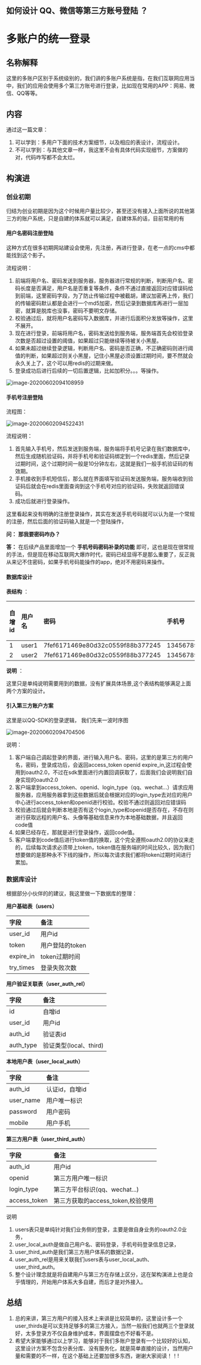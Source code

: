 ## 如何设计 QQ、微信等第三方账号登陆 ？



# 多账户的统一登录

## 名称解释

这里的多账户区别于系统级别的，我们讲的多账户系统是指，在我们互联网应用当中，我们的应用会使用多个第三方账号进行登录，比如现在常用的APP：网易、微信、QQ等等。

## 内容

通过这一篇文章：

1. 可以学到：多用户下面的技术方案细节，以及相应的表设计，流程设计。
2. 不可以学到：与其他文章一样，我这里不会有具体代码实现细节，方案做的对，代码咋写都不会太烂。

## 构演进

### 创业初期

归结为创业初期是因为这个时候用户量比较少，甚至还没有接入上面所说的其他第三方的账户系统，只是自建的体系就可以满足，自建体系的话，目前常用的有

#### 用户名密码注册登陆

这种方式在很多初期网站建设会使用，先注册，再进行登录，在老一点的cms中都能找到这个影子。

流程说明：

1. 前端将用户名、密码发送到服务器，服务器进行常规的判断，判断用户名、密码长度是否满足，用户名是否重复等条件，条件不通过直接返回对应错误码给到前端，这里密码字段，为了防止传输过程中被截胡，建议加密再上传，我们的传输密码默认都是会进行一个md5加密，然后记录到数据库再进行一层加密，就算是脱库也没事，密码不要明文存储。
2. 校验通过后，就将用户名密码写入数据库，并进行后面积分发放等操作，这里不展开。
3. 现在进行登录，前端将用户名，密码发送给到服务端，服务端首先会校验登录次数是否超过设置的阈值，如果超过只能继续等待被关小黑屋。
4. 如果未超过继续登录逻辑，判断用户名、密码是否正确，不正确密码则进行阈值的判断，如果超过则关小黑屋，记住小黑屋必须设置过期时间，要不然就会永久关上了，这个可以用redis的过期来做。
5. 登录成功后进行后续的一切后置逻辑，比如加积分。。。等操作。

![image-20200602094108959](C:\Users\zpp\AppData\Roaming\Typora\typora-user-images\image-20200602094108959.png)

#### 手机号注册登陆

流程图：

![image-20200602094522431](C:\Users\zpp\AppData\Roaming\Typora\typora-user-images\image-20200602094522431.png)

流程说明：

1. 首先输入手机号，然后发送到服务端，服务端将手机号记录在我们数据库中，然后生成随机验证码，并将手机号和验证码绑定到一个redis里面，然后记录过期时间，这个过期时间一般是10分钟左右，这就是我们一般手机验证码的有效期。
2. 手机接收到手机短信后，那么就在界面填写验证码发送服务端，服务端收到验证码后就会在redis里面查询到这个手机号对应的验证码，失败就返回错误码。
3. 成功后就进行登录操作。

这里看起来没有明确的注册登录操作，其实在发送手机号码就可以认为是一个常规的注册，然后后面的验证码输入就是一个登陆操作，

**问：** **那我要密码咋办？**

**答：** 在后续产品里面增加一个 **手机号码密码补录的功能** 即可，这也是现在很常规的手法，但是现在移动互联网大爆炸时代，密码已经显得不是那么重要了，反正我从来记不住密码，如果手机号码能操作的app，绝对不用密码来操作。

#### 数据库设计

**表结构** ：

| 自增id | 用户名 | 密码                             | 手机号      | 错误次数 |
| :----- | :----- | :------------------------------- | :---------- | :------- |
| 1      | user1  | 7fef6171469e80d32c0559f88b377245 | 13456789012 | 0        |
| 2      | user2  | 7fef6171469e80d32c0559f88b377245 | 13456789013 | 0        |

**说明** ：

这里只是单纯说明需要用到的数据，没有扩展具体场景,这个表结构能够满足上面两个方案的设计。

#### 引入第三方账户方案

这里是以QQ-SDK的登录逻辑， 我们先来一波时序图

![image-20200602094704506](C:\Users\zpp\AppData\Roaming\Typora\typora-user-images\image-20200602094704506.png)

说明：

1. 客户端自己调起登录的界面，进行输入用户名、密码，这里的是第三方的用户名，密码，登录成功后，会返回access_token openid expire_in,这过程会使用到oauth2.0，不过在sdk里面进行内置回调获取了，后面我们会说明我们自身实现的oauth2.0
2. 客户端拿到access_token、openid、login_type（qq、wechat...）请求应用服务器，应用服务器拿到这些数据后就会根据对应的login_type去对应的用户中心进行access_token和openid进行校验。校验不通过则返回对应错误码
3. 校验通过后就会判断本地是否有这个login_type和openid是否存在，不存在则进行获取远程的用户名、头像等基础信息来作为本地基础数据，并且返回code值
4. 如果已经存在，那就是进行登录操作，返回code值。
5. 客户端拿到code值后进行token值的换取，这个完全遵照oauth2.0的协议来走的，后续每次请求必须带上token，token值在服务端的时间比较久，因为我们想要做的是那种永不下线的操作，所以每次请求我们都将token过期时间进行累加。

### 数据库设计

根据部分小伙伴的的建议，我这里做一下数据库的整理：

**用户基础表（users）**

| 字段      | 备注            |
| :-------- | :-------------- |
| user_id   | 用户id          |
| token     | 用户登陆的token |
| expire_in | token过期时间   |
| try_times | 登录失败次数    |

**用户验证关联表（user_auth_rel）**

| 字段      | 备注                   |
| :-------- | :--------------------- |
| id        | 自增id                 |
| user_id   | 用户id                 |
| auth_id   | 验证表id               |
| auth_type | 验证类型(local、third) |

**本地用户表（user_local_auth）**

| 字段      | 备注           |
| :-------- | :------------- |
| auth_id   | 认证id，自增id |
| user_name | 用户唯一标识   |
| password  | 用户密码       |
| mobile    | 用户手机       |

**第三方用户表（user_third_auth）**

| 字段         | 备注                              |
| :----------- | :-------------------------------- |
| auth_id      | 用户id                            |
| openid       | 第三方用户唯一标识                |
| login_type   | 第三方平台标识(qq、wechat...)     |
| access_token | 第三方获取的access_token,校验使用 |

说明

1. users表只是单纯针对我们业务侧的登录，主要是做自身业务的oauth2.0业务，
2. user_local_auth是做自己用户名、密码登录，手机号码登录信息记录，
3. user_third_auth是我们第三方用户体系的数据记录，
4. user_auth_rel是用来关联我们users表与user_local_auth、user_third_auth。
5. 整个设计理念就是将自建用户与第三方在存储上区分，这在架构演进上也是合乎情理的，开始用户体系大多自建，而后才是对外接入。

## 总结

1. 总的来讲，第三方用户的接入技术上来讲是比较简单的，这里设计多一个user_thirds是可以支持足够多的第三方接入，当然一般我们也就两三个登录就好，太多登录方不仅自身维护成本，界面摆盘也不好看不是。
2. 希望大家能够通过以上学习，能够对于我们多账户登录有一个比较好的认知，这里设计方案不包含分表分库、没有服务化，就是简单直接的设计，当然用户量和需要的不一样，在这个基础上还要加很多东西，谢谢大家阅读！！!